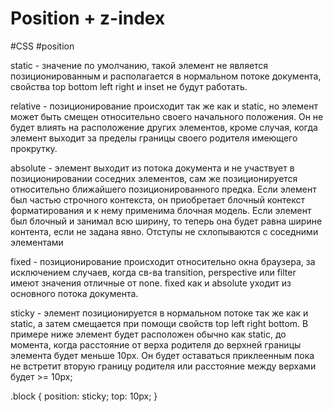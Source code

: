 # Position + z-index

#CSS #position 

static - значение по умолчанию, такой элемент не является позиционированным и располагается в нормальном потоке документа, свойства top bottom left right и inset не будут работать.

relative - позиционирование происходит так же как и static, но элемент может быть смещен относительно своего начального положения. Он не будет влиять на расположение других элементов, кроме случая, когда элемент выходит за пределы границы своего родителя имеющего прокрутку.

absolute - элемент выходит из потока документа и не участвует в позиционировании соседних элементов, сам же позиционируется относительно ближайшего позиционированного предка.
Если элемент был частью строчного контекста, он приобретает блочный контекст форматирования и к нему применима блочная модель.
Если элемент был блочный и занимал всю ширину, то теперь она будет равна ширине контента, если не задана явно.
Отступы не схлопываются с соседними элементами


fixed - позиционирование происходит относительно окна браузера, за исключением случаев, когда св-ва transition, perspective или filter имеют значения отличные от none. 
fixed как и  absolute уходит из основного потока документа.

sticky - элемент позиционируется в нормальном потоке так же как и static, а затем смещается при помощи свойств top left right bottom.
В примере ниже элемент будет расположен обычно как static, до момента, когда расстояние от верха родителя до верхней границы элемента будет меньше 10px.
Он будет оставаться приклеенным пока не встретит вторую границу родителя или расстояние между верхами будет >= 10px;

.block {
  position: sticky;
  top: 10px;
}
